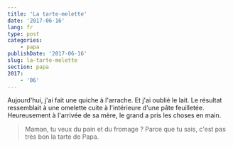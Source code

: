 ```yaml
---
title: 'La tarte-melette'
date: '2017-06-16'
lang: fr
type: post
categories:
    - papa
publishDate: '2017-06-16'
slug: la-tarte-melette
section: papa
2017:
    - '06'
---
```


Aujourd'hui, j'ai fait une quiche à l'arrache. Et j'ai oublié le lait. Le résultat ressemblait à une omelette cuite à l'intérieure d'une pâte feuilletée. Heureusement à l'arrivée de sa mère, le grand a pris les choses en main.

> Maman, tu veux du pain et du fromage ? Parce que tu sais, c'est pas très bon la tarte de Papa.
